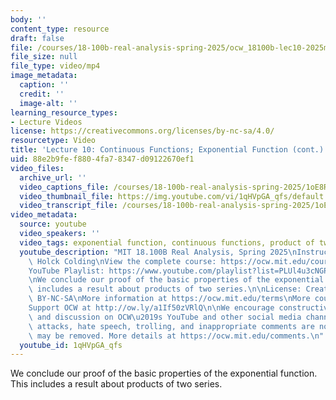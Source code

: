 ```yaml
---
body: ''
content_type: resource
draft: false
file: /courses/18-100b-real-analysis-spring-2025/ocw_18100b-lec10-2025mar11_360p_16_9.mp4
file_size: null
file_type: video/mp4
image_metadata:
  caption: ''
  credit: ''
  image-alt: ''
learning_resource_types:
- Lecture Videos
license: https://creativecommons.org/licenses/by-nc-sa/4.0/
resourcetype: Video
title: 'Lecture 10: Continuous Functions; Exponential Function (cont.)'
uid: 88e2b9fe-f880-4fa7-8347-d09122670ef1
video_files:
  archive_url: ''
  video_captions_file: /courses/18-100b-real-analysis-spring-2025/1oE8Rq_Oy0-WmCZ1UdhX0tjdScjMR6ZnU_transcript.webvtt
  video_thumbnail_file: https://img.youtube.com/vi/1qHVpGA_qfs/default.jpg
  video_transcript_file: /courses/18-100b-real-analysis-spring-2025/1oE8Rq_Oy0-WmCZ1UdhX0tjdScjMR6ZnU_transcript.pdf
video_metadata:
  source: youtube
  video_speakers: ''
  video_tags: exponential function, continuous functions, product of two series
  youtube_description: "MIT 18.100B Real Analysis, Spring 2025\nInstructor: Tobias\
    \ Holck Colding\nView the complete course: https://ocw.mit.edu/courses/18-100b-real-analysis-spring-2025/\n\
    YouTube Playlist: https://www.youtube.com/playlist?list=PLUl4u3cNGP62Ie7F_tTAhhXoX5_Cl8meG\n\
    \nWe conclude our proof of the basic properties of the exponential function. This\
    \ includes a result about products of two series.\n\nLicense: Creative Commons\
    \ BY-NC-SA\nMore information at https://ocw.mit.edu/terms\nMore courses at https://ocw.mit.edu\n\
    Support OCW at http://ow.ly/a1If50zVRlQ\n\nWe encourage constructive comments\
    \ and discussion on OCW\u2019s YouTube and other social media channels. Personal\
    \ attacks, hate speech, trolling, and inappropriate comments are not allowed and\
    \ may be removed. More details at https://ocw.mit.edu/comments.\n"
  youtube_id: 1qHVpGA_qfs
---
```

We conclude our proof of the basic properties of the exponential function. This includes a result about products of two series.